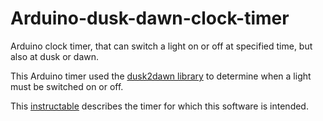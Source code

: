 # Arduino-dusk-dawn-clock-timer
Arduino clock timer, that can switch a light on or off at specified time, but also at dusk or dawn.

This Arduino timer used the [dusk2dawn library](https://github.com/dmkishi/Dusk2Dawn) to determine when a light must be switched on or off.

This [instructable](https://www.instructables.com/id/Arduino-Duskdawn-Clock-Timer) describes the timer for which this software is intended.
